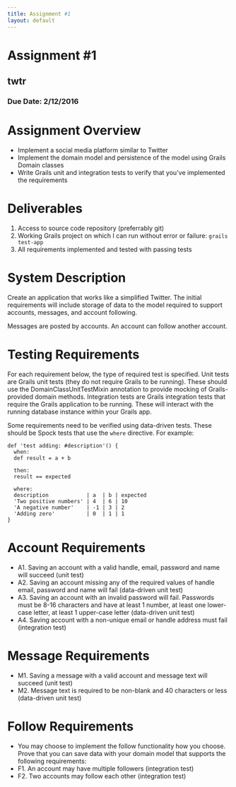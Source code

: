```yaml
---
title: Assignment #1
layout: default
---
```


# Assignment #1

## twtr

### Due Date: 2/12/2016

# Assignment Overview
- Implement a social media platform similar to Twitter
- Implement the domain model and persistence of the model using Grails Domain classes
- Write Grails unit and integration tests to verify that you've implemented the requirements

# Deliverables
1. Access to source code repository (preferrably git)
1. Working Grails project on which I can run without error or failure:
  `grails test-app`
1. All requirements implemented and tested with passing tests

# System Description
Create an application that works like a simplified Twitter.  The initial
requirements will include storage of data to the model required to support
accounts, messages, and account following.

Messages are posted by accounts.  An account can follow another account.

# Testing Requirements
For each requirement below, the type of required test is specified.  Unit tests are Grails unit tests (they do not require Grails to be running).  These should use the DomainClassUnitTestMixin annotation to provide mocking of Grails-provided domain methods.  Integration tests are Grails integration tests that require the Grails application to be running.  These will interact with the running database instance within your Grails app.

Some requirements need to be verified using data-driven tests.  These should be Spock tests that use the `where` directive.  For example:

```
def 'test adding: #description'() {
  when:
  def result = a + b

  then:
  result == expected

  where:
  description            | a  | b | expected
  'Two positive numbers' | 4  | 6 | 10
  'A negative number'    | -1 | 3 | 2
  'Adding zero'          | 0  | 1 | 1
}
```

# Account Requirements
- A1. Saving an account with a valid handle, email, password and name will succeed (unit test)
- A2. Saving an account missing any of the required values of handle email, password and name will fail (data-driven unit test)
- A3. Saving an account with an invalid password will fail.  Passwords must be 8-16 characters and have at least 1 number, at least one lower-case letter, at least 1 upper-case letter (data-driven unit test)
- A4. Saving account with a non-unique email or handle address must fail (integration test)

# Message Requirements
- M1. Saving a message with a valid account and message text will succeed (unit test)
- M2. Message text is required to be non-blank and 40 characters or less (data-driven unit test)

# Follow Requirements
- You may choose to implement the follow functionality how you choose.  Prove that you can save data with your domain model that supports the following requirements:
- F1. An account may have multiple followers (integration test)
- F2. Two accounts may follow each other (integration test)
